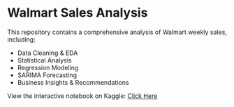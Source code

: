 # Walmart Sales Analysis

This repository contains a comprehensive analysis of Walmart weekly sales, including:
- Data Cleaning & EDA
- Statistical Analysis
- Regression Modeling
- SARIMA Forecasting
- Business Insights & Recommendations

View the interactive notebook on Kaggle: [Click Here](https://www.kaggle.com/code/muhammadmudassir07/walmart-sales-analysis-forecasting-with-python)
